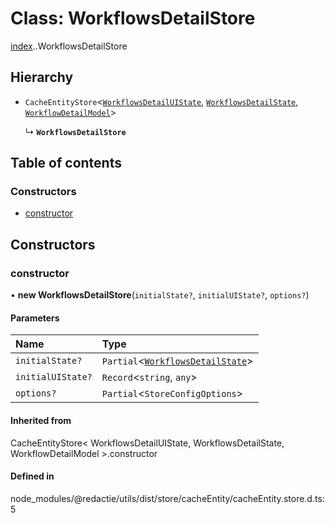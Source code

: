 # Class: WorkflowsDetailStore

[index](../wiki/index).[<internal>](../wiki/index.%3Cinternal%3E).WorkflowsDetailStore

## Hierarchy

- `CacheEntityStore`<[`WorkflowsDetailUIState`](../wiki/index.%3Cinternal%3E#workflowsdetailuistate-1), [`WorkflowsDetailState`](../wiki/index.%3Cinternal%3E#workflowsdetailstate-1), [`WorkflowDetailModel`](../wiki/index#workflowdetailmodel-1)\>

  ↳ **`WorkflowsDetailStore`**

## Table of contents

### Constructors

- [constructor](../wiki/index.%3Cinternal%3E.WorkflowsDetailStore#constructor-1)

## Constructors

### constructor

• **new WorkflowsDetailStore**(`initialState?`, `initialUIState?`, `options?`)

#### Parameters

| Name | Type |
| :------ | :------ |
| `initialState?` | `Partial`<[`WorkflowsDetailState`](../wiki/index.%3Cinternal%3E#workflowsdetailstate-1)\> |
| `initialUIState?` | `Record`<`string`, `any`\> |
| `options?` | `Partial`<`StoreConfigOptions`\> |

#### Inherited from

CacheEntityStore<
	WorkflowsDetailUIState,
	WorkflowsDetailState,
	WorkflowDetailModel
\>.constructor

#### Defined in

node_modules/@redactie/utils/dist/store/cacheEntity/cacheEntity.store.d.ts:5
